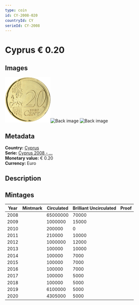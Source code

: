 ```yaml
---
type: coin
id: CY-2008-020
countryId: CY
serieId: CY-2008
---
```


# Cyprus € 0.20

## Images

<img src="../../../img/common-2007-020.png" height="150" alt="Front image"><img src="img/cyprus-2008-020.png" height="150" alt="Back image">     ![Back image]()

## Metadata

**Country:** [Cyprus](../index.md)\
**Serie:** [Cyprus 2008 - ...](index.md)\
**Monetary value:** € 0.20\
**Currency:** Euro

## Description


## Mintages

| Year | Mintmark | Circulated | Brilliant Uncirculated | Proof |
| ---- | -------- | ---------- | ---------------------- | ----- |
| 2008 |  | 65000000| 70000 |  |
| 2009 |  | 1000000| 15000 |  |
| 2010 |  | 200000| 0 |  |
| 2011 |  | 210000| 10000 |  |
| 2012 |  | 1000000| 12000 |  |
| 2013 |  | 100000| 10000 |  |
| 2014 |  | 100000| 7000 |  |
| 2015 |  | 100000| 7000 |  |
| 2016 |  | 100000| 7000 |  |
| 2017 |  | 100000| 5000 |  |
| 2018 |  | 100000| 5000 |  |
| 2019 |  | 6100000| 5000 |  |
| 2020 |  | 4305000| 5000 |  |
